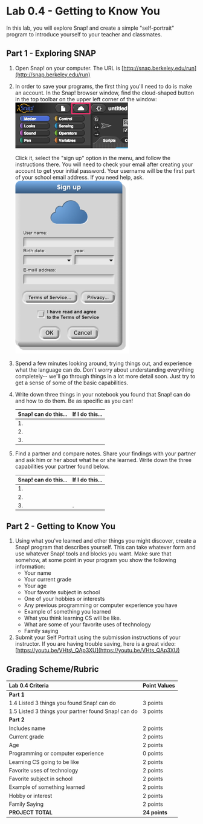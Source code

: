 # Lab 0.4 - Getting to Know You

In this lab, you will explore Snap! and create a simple "self-portrait" program to introduce yourself to your teacher and classmates.

## Part 1 - Exploring SNAP

1. Open Snap! on your computer. The URL is [http://snap.berkeley.edu/run](http://snap.berkeley.edu/run)
2. In order to save your programs, the first thing you'll need to do is make an account. In the Snap! browser window, find the cloud-shaped button in the top toolbar on the upper left corner of the window:   
   ![](.gitbook/assets/snap_cloud.png) 

   Click it, select the "sign up" option in the menu, and follow the instructions there. You will need to check your email after creating your account to get your initial password. Your username will be the first part of your school email address. If you need help, ask. ![](.gitbook/assets/sign_up_page.png) 

3. Spend a few minutes looking around, trying things out, and experience what the language can do. Don't worry about understanding everything completely-- we'll go through things in a lot more detail soon. Just try to get a sense of some of the basic capabilities.
4. Write down three things in your notebook you found that Snap! can do and how to do them. Be as specific as you can!

   | Snap! can do this... | If I do this... |
   | :--- | :--- |
   | 1. |  |
   | 2. |  |
   | 3. |  |

5. Find a partner and compare notes. Share your findings with your partner and ask him or her about what he or she learned. Write down the three capabilities your partner found below.

   | Snap! can do this... | If I do this... |
   | :--- | :--- |
   | 1. |  |
   | 2. |  |
   | 3. | . |

## Part 2 - Getting to Know You

1. Using what you've learned and other things you might discover, create a Snap! program that describes yourself. This can take whatever form and use whatever Snap! tools and blocks you want. Make sure that somehow, at some point in your program you show the following information:
   * Your name
   * Your current grade
   * Your age
   * Your favorite subject in school
   * One of your hobbies or interests
   * Any previous programming or computer experience you have
   * Example of something you learned
   * What you think learning CS will be like.
   * What are some of your favorite uses of technology
   * Family saying
2. Submit your Self Portrait using the submission instructions of your instructor. If you are having trouble saving, here is a great video: [https://youtu.be/VHts\_QAp3XU](https://youtu.be/VHts_QAp3XU)

## Grading Scheme/Rubric

| **Lab 0.4 Criteria** | Point Values |
| :--- | :--- |
| **Part 1** |  |
| 1.4 Listed 3 things you found Snap! can do | 3 points |
| 1.5 Listed 3 things your partner found Snap! can do | 3 points |
| **Part 2** |  |
| Includes name | 2 points |
| Current grade | 2 points |
| Age | 2 points |
| Programming or computer experience | 0 points |
| Learning CS going to be like | 2 points |
| Favorite uses of technology | 2 points |
| Favorite subject in school | 2 points |
| Example of something learned | 2 points |
| Hobby or interest | 2 points |
| Family Saying | 2 points |
| **PROJECT TOTAL** | **24 points** |

